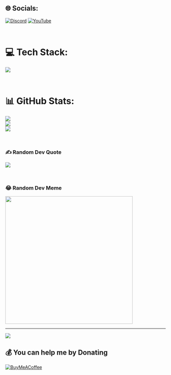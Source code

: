 
## 🌐 Socials:
[![Discord](https://img.shields.io/badge/Discord-%237289DA.svg?logo=discord&logoColor=white)](https://discord.gg/gFCtmWAcfV) [![YouTube](https://img.shields.io/badge/YouTube-%23FF0000.svg?logo=YouTube&logoColor=white)](https://youtube.com/@https://www.youtube.com/channel/UCagJYxx4l_aWuNJEHZCqPog) 

<br>

# 💻 Tech Stack:

<p>
  <a href="https://skillicons.dev">
    <img src="https://skillicons.dev/icons?i=html,css,js,c,git,github,vscode,kali" />
  </a>
</p>
<br>



<!--![HTML5](https://img.shields.io/badge/html5-%23E34F26.svg?style=for-the-badge&logo=html5&logoColor=white) ![CSS3](https://img.shields.io/badge/css3-%231572B6.svg?style=for-the-badge&logo=css3&logoColor=white) ![JavaScript](https://img.shields.io/badge/javascript-%23323330.svg?style=for-the-badge&logo=javascript&logoColor=%23F7DF1E) ![Git](https://img.shields.io/badge/git-%23E34F26.svg?style=for-the-badge&logo=git&logoColor=white) ![Bootstrap](https://img.shields.io/badge/bootstrap-%238511FA.svg?style=for-the-badge&logo=bootstrap&logoColor=white) ![C](https://img.shields.io/badge/Junior-%231572B6.svg?style=for-the-badge&logo=c&logoColor=white)-->



# 📊 GitHub Stats:
![](https://github-readme-stats.vercel.app/api?username=dnx01&theme=midnight-purple&hide_border=false&include_all_commits=true&count_private=true)<br/>
![](https://github-readme-streak-stats.herokuapp.com/?user=dnx01&theme=midnight-purple&hide_border=false)<br/>
![](https://github-readme-stats.vercel.app/api/top-langs/?username=dnx01&theme=midnight-purple&hide_border=false&include_all_commits=true&count_private=true&layout=compact)

<br>

### ✍️ Random Dev Quote
![](https://quotes-github-readme.vercel.app/api?type=horizontal&theme=radical)

<br>

### 😂 Random Dev Meme
<img src='https://randommeme-five.vercel.app/' style="height: 400px;"/>

<br>

---
[![](https://visitcount.itsvg.in/api?id=dnx01&icon=2&color=6)](https://visitcount.itsvg.in)

  ## 💰 You can help me by Donating
  [![BuyMeACoffee](https://img.shields.io/badge/Buy%20Me%20a%20Coffee-ffdd00?style=for-the-badge&logo=buy-me-a-coffee&logoColor=black)](https://buymeacoffee.com/https://www.buymeacoffee.com/dnzx) 

